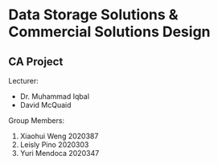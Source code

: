 # Data Storage Solutions & Commercial Solutions Design
## CA Project

Lecturer: 
  - Dr. Muhammad Iqbal
  - David McQuaid

Group Members:
1. Xiaohui Weng 2020387 
2. Leisly Pino 2020303
3. Yuri Mendoca 2020347
